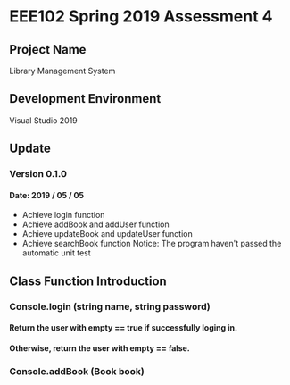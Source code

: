 # EEE102 Spring 2019 Assessment 4

## Project Name
Library Management System

## Development Environment
Visual Studio 2019

## Update
### Version 0.1.0
#### Date: 2019 / 05 / 05
* Achieve login function
* Achieve addBook and addUser function
* Achieve updateBook and updateUser function
* Achieve searchBook function
Notice: The program haven't passed the automatic unit test

## Class Function Introduction
### Console.login (string name, string password)
#### Return the user with empty == true if successfully loging in.
#### Otherwise, return the user with empty == false.
### Console.addBook (Book book)
